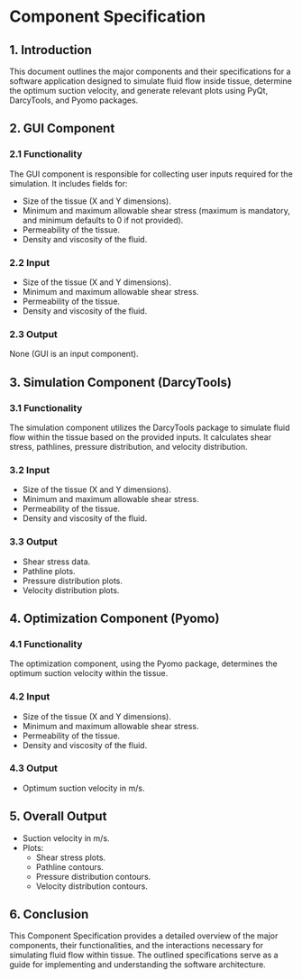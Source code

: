 # Component Specification

## 1. Introduction

This document outlines the major components and their specifications for a software application designed to simulate fluid flow inside tissue, determine the optimum suction velocity, and generate relevant plots using PyQt, DarcyTools, and Pyomo packages.

## 2. GUI Component

### 2.1 Functionality

The GUI component is responsible for collecting user inputs required for the simulation. It includes fields for:
- Size of the tissue (X and Y dimensions).
- Minimum and maximum allowable shear stress (maximum is mandatory, and minimum defaults to 0 if not provided).
- Permeability of the tissue.
- Density and viscosity of the fluid.

### 2.2 Input

- Size of the tissue (X and Y dimensions).
- Minimum and maximum allowable shear stress.
- Permeability of the tissue.
- Density and viscosity of the fluid.

### 2.3 Output

None (GUI is an input component).

## 3. Simulation Component (DarcyTools)

### 3.1 Functionality

The simulation component utilizes the DarcyTools package to simulate fluid flow within the tissue based on the provided inputs. It calculates shear stress, pathlines, pressure distribution, and velocity distribution.

### 3.2 Input

- Size of the tissue (X and Y dimensions).
- Minimum and maximum allowable shear stress.
- Permeability of the tissue.
- Density and viscosity of the fluid.

### 3.3 Output

- Shear stress data.
- Pathline plots.
- Pressure distribution plots.
- Velocity distribution plots.

## 4. Optimization Component (Pyomo)

### 4.1 Functionality

The optimization component, using the Pyomo package, determines the optimum suction velocity within the tissue.

### 4.2 Input

- Size of the tissue (X and Y dimensions).
- Minimum and maximum allowable shear stress.
- Permeability of the tissue.
- Density and viscosity of the fluid.

### 4.3 Output

- Optimum suction velocity in m/s.

## 5. Overall Output

- Suction velocity in m/s.
- Plots:
  - Shear stress plots.
  - Pathline contours.
  - Pressure distribution contours.
  - Velocity distribution contours.

## 6. Conclusion

This Component Specification provides a detailed overview of the major components, their functionalities, and the interactions necessary for simulating fluid flow within tissue. The outlined specifications serve as a guide for implementing and understanding the software architecture.
